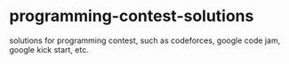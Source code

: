 # programming-contest-solutions
solutions for programming contest, such as codeforces, google code jam, google kick start, etc.
